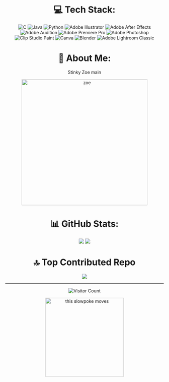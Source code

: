 <div align = center>

# 💻 Tech Stack:
![C](https://img.shields.io/badge/c-%2300599C.svg?style=for-the-badge&logo=c&logoColor=white) ![Java](https://img.shields.io/badge/java-%23ED8B00.svg?style=for-the-badge&logo=openjdk&logoColor=white) ![Python](https://img.shields.io/badge/python-3670A0?style=for-the-badge&logo=python&logoColor=ffdd54) ![Adobe Illustrator](https://img.shields.io/badge/adobe%20illustrator-%23FF9A00.svg?style=for-the-badge&logo=adobe%20illustrator&logoColor=white) ![Adobe After Effects](https://img.shields.io/badge/Adobe%20After%20Effects-9999FF.svg?style=for-the-badge&logo=Adobe%20After%20Effects&logoColor=white) ![Adobe Audition](https://img.shields.io/badge/Adobe%20Audition-9999FF.svg?style=for-the-badge&logo=Adobe%20Audition&logoColor=white) ![Adobe Premiere Pro](https://img.shields.io/badge/Adobe%20Premiere%20Pro-9999FF.svg?style=for-the-badge&logo=Adobe%20Premiere%20Pro&logoColor=white) ![Adobe Photoshop](https://img.shields.io/badge/adobe%20photoshop-%2331A8FF.svg?style=for-the-badge&logo=adobe%20photoshop&logoColor=white) ![Clip Studio Paint](https://img.shields.io/badge/ClipStudioPaint-%23CFD3D3.svg?style=for-the-badge&logo=ClipStudioPaint&logoColor=white) ![Canva](https://img.shields.io/badge/Canva-%2300C4CC.svg?style=for-the-badge&logo=Canva&logoColor=white) ![Blender](https://img.shields.io/badge/blender-%23F5792A.svg?style=for-the-badge&logo=blender&logoColor=white) ![Adobe Lightroom Classic](https://img.shields.io/badge/Adobe%20Lightroom%20Classic-31A8FF.svg?style=for-the-badge&logo=Adobe%20Lightroom%20Classic&logoColor=white)

# 💫 About Me:
Stinky Zoe main <br/>

<img src="https://media1.tenor.com/m/7PVrdPSjUQgAAAAd/zoe-lol-zoe.gif" alt="zoe" width="400" alt="404 image"/>

# 📊 GitHub Stats:
  ![](https://github-readme-stats.vercel.app/api?username=seavens3nt&theme=rose&hide_border=false&include_all_commits=true&count_private=true)
  ![](https://nirzak-streak-stats.vercel.app/?user=seavens3nt&theme=rose&hide_border=false)

# 🔝 Top Contributed Repo
![](https://github-contributor-stats.vercel.app/api?username=seavens3nt&limit=5&theme=rose&combine_all_yearly_contributions=true)

---
![Visitor Count](https://profile-counter.glitch.me/{seavens3nt}/count.svg) <br/>

<img src="https://media.tenor.com/EGLtrVbpk8wAAAAM/chiikawa-cute.gif" alt="this slowpoke moves"  width="250" alt="404 image"/>
